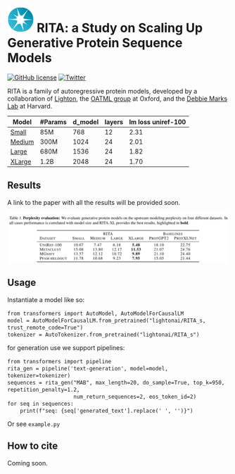 # <img src="_static/lighton_small.png" width=60/> RITA: a Study on Scaling Up Generative Protein Sequence Models

[![GitHub license](https://img.shields.io/badge/license-MIT-blue.svg)](LICENSE)  [![Twitter](https://img.shields.io/twitter/follow/LightOnIO?style=social)](https://twitter.com/LightOnIO)

RITA is a family of autoregressive protein models, developed by a collaboration of [Lighton](https://lighton.ai/), the [OATML group](https://oatml.cs.ox.ac.uk/) at Oxford, and the [Debbie Marks Lab](https://www.deboramarkslab.com/) at Harvard.

Model | #Params | d_model | layers | lm loss uniref-100
--- | --- | --- | --- | --- | 
[Small](https://huggingface.co/lightonai/RITA_s) | 85M  | 768 | 12 | 2.31
[Medium](https://huggingface.co/lightonai/RITA_m) | 300M | 1024 | 24 | 2.01
[Large](https://huggingface.co/lightonai/RITA_l)| 680M | 1536 | 24 | 1.82
[XLarge](https://huggingface.co/lightonai/RITA_xl)| 1.2B | 2048 | 24 | 1.70 

## Results
A link to the paper with all the results will be provided soon.
<p align="center">
<img src="_static/perplexity.png" width=800/>
</p>

## Usage 
Instantiate a model like so:

    from transformers import AutoModel, AutoModelForCausalLM
    model = AutoModelForCausalLM.from_pretrained("lightonai/RITA_s, trust_remote_code=True")
    tokenizer = AutoTokenizer.from_pretrained("lightonai/RITA_s")

for generation use we support pipelines:
   
    from transformers import pipeline
    rita_gen = pipeline('text-generation', model=model, tokenizer=tokenizer)
    sequences = rita_gen("MAB", max_length=20, do_sample=True, top_k=950, repetition_penalty=1.2, 
                         num_return_sequences=2, eos_token_id=2)
    for seq in sequences:
        print(f"seq: {seq['generated_text'].replace(' ', '')}")

Or see `example.py`

## How to cite
Coming soon.
